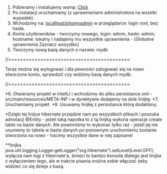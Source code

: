 1. Pobieramy i instalujemy wamp:
[Click](http://www.wampserver.com/en/)
2. Po instalacji uruchamiamy (z uprawnieniami administratora na wszelki wypadek).
3. Wchodzimy na: [localhost/phpmyadmin](http://localhost/phpmyadmin/) w przeglądarce: login root, bez hasła.
4. Konta użytkowników - tworzymy nowego, login: admin, hasło: admin, hostname: lokalny i nadajemy mu wszystkie uprawnienia - [Globalne uprawnienia Zaznacz wszystko]
5. Tworzymy nową bazę danych o nazwie: mydb

//==========================================

Teraz można się wylogować i dla pewności zalogować się na nowo stworzone konto, sprawdzić czy widzimy bazę danych mydb.

//==========================================

*6. Otwieramy projekt w intelliJ i wchodzimy do pliku persistance.xml - src/main/resources/META-INF i w dyrektywie <properties> dodajemy na dole linijkę: 
<property name="hibernate.hbm2ddl.auto" value="create" />
*7. Uruchamiamy projekt.
*8. Usuwamy linijkę z persistance którą dodaliśmy.

*Dzięki tej linijce hibernate przejdzie nam po wszystkich plikach i poszuka adnotacji @Entity - jeżeli taką napotka to z tą linijką wykona operacje create table na bazie danych. Ale powinniśmy to wykonać tylko raz - jeżeli jej nie usuniemy to tabela w bazie danych po ponownym uruchomieniu zostanie stworzona na nowo - tracimy wszystkie dane w niej zapisane!

**linijka  java.util.logging.Logger.getLogger("org.hibernate").setLevel(Level.OFF); wyłącza nam logi z hibernate'a, śmieci to bardzo konsolę dlatego jest linijka z wyłączeniem tego, ale w trakcie pisania można sobie włączać żeby widzieć co się dzieje z bazą.